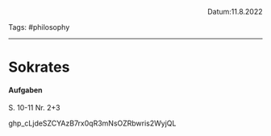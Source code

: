 <p align="right">Datum:11.8.2022</p>

Tags: #philosophy 

---
# Sokrates
#### Aufgaben
S. 10-11 Nr. 2+3

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